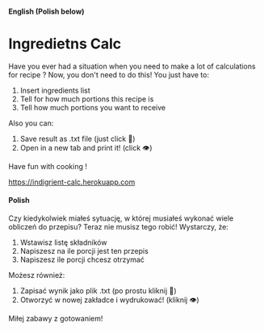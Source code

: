 #### English (Polish below)
# Ingredietns Calc
Have you ever had a situation when you need to make a lot of calculations for recipe ?
Now, you don't need to do this!
You just have to:
1. Insert ingredients list
2. Tell for how much portions this recipe is
3. Tell how much portions you want to receive

Also you can:
1. Save result as .txt file (just click 💾)
2. Open in a new tab and print it! (click 👁️)

Have fun with cooking !

https://indigrient-calc.herokuapp.com

#### Polish
Czy kiedykolwiek miałeś sytuację, w której musiałeś wykonać wiele obliczeń do przepisu? 
Teraz nie musisz tego robić! Wystarczy, że:
1. Wstawisz listę składników
2. Napiszesz na ile porcji jest ten przepis
3. Napiszesz ile porcji chcesz otrzymać

Możesz również:
1. Zapisać wynik jako plik .txt (po prostu kliknij 💾)
2. Otworzyć w nowej zakładce i wydrukować! (kliknij 👁️)

Miłej zabawy z gotowaniem!
